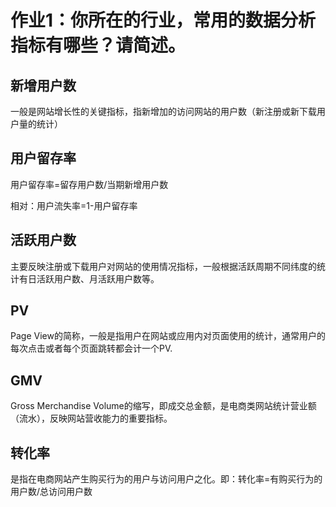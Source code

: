 # 作业1：你所在的行业，常用的数据分析指标有哪些？请简述。

## 新增用户数
一般是网站增长性的关键指标，指新增加的访问网站的用户数（新注册或新下载用户量的统计）
## 用户留存率
用户留存率=留存用户数/当期新增用户数

相对：用户流失率=1-用户留存率

## 活跃用户数
主要反映注册或下载用户对网站的使用情况指标，一般根据活跃周期不同纬度的统计有日活跃用户数、月活跃用户数等。

## PV
Page View的简称，一般是指用户在网站或应用内对页面使用的统计，通常用户的每次点击或者每个页面跳转都会计一个PV.

## GMV
Gross Merchandise Volume的缩写，即成交总金额，是电商类网站统计营业额（流水），反映网站营收能力的重要指标。

## 转化率
是指在电商网站产生购买行为的用户与访问用户之化。即：转化率=有购买行为的用户数/总访问用户数
                                                    


